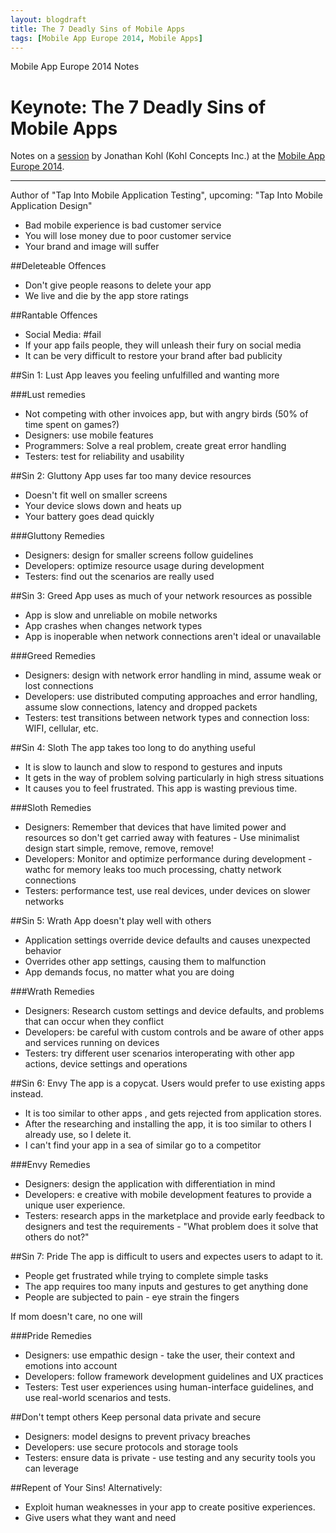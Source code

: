 ```yaml
---
layout: blogdraft
title: The 7 Deadly Sins of Mobile Apps
tags: [Mobile App Europe 2014, Mobile Apps]
---
```


Mobile App Europe 2014 Notes

Keynote: The 7 Deadly Sins of Mobile Apps
===
Notes on a [session](http://mobileappeurope.com/talks/7-deadly-sins-mobile-apps/ "Keynote: The 7 Deadly Sins of Mobile Apps")
by Jonathan Kohl (Kohl Concepts Inc.) 
at the [Mobile App Europe 2014](http://mobileappeurope.com/).

---

Author of "Tap Into Mobile Application Testing", 
upcoming: "Tap Into Mobile Application Design"

* Bad mobile experience is bad customer service
* You will lose money due to poor customer service
* Your brand and image will suffer

##Deleteable Offences
* Don't give people reasons to delete your app
* We live and die by the app store ratings

##Rantable Offences
* Social Media: #fail
* If your app fails people, they will unleash their fury on social media
* It can be very difficult to restore your brand after bad publicity

##Sin 1: Lust
App leaves you feeling unfulfilled and wanting more

###Lust remedies
* Not competing with other invoices app, but with angry birds (50% of time spent on games?)
* Designers: use mobile features
* Programmers: Solve a real problem, create great error handling
* Testers: test for reliability and usability

##Sin 2: Gluttony
App uses far too many device resources

* Doesn't fit well on smaller screens
* Your device slows down and heats up
* Your battery goes dead quickly

###Gluttony Remedies
* Designers: design for smaller screens follow guidelines
* Developers: optimize resource usage during development
* Testers: find out the scenarios are really used

##Sin 3: Greed
App uses as much of your network resources as possible

* App is slow and unreliable on mobile networks
* App crashes when changes network types
* App is inoperable when network connections aren't ideal or unavailable

###Greed Remedies
* Designers: design with network error handling in mind, assume weak or lost connections  
* Developers: use distributed computing approaches and error handling, assume slow connections, latency and dropped packets
* Testers: test transitions between network types and connection loss: WIFI, cellular, etc.

##Sin 4: Sloth
The app takes too long to do anything useful

* It is slow to launch and slow to respond to gestures and inputs
* It gets in the way of problem solving particularly in high stress situations
* It causes you to feel frustrated. This app is wasting previous time.

###Sloth Remedies
* Designers: Remember that devices that have limited power and resources so don't get carried away with features - Use minimalist design start simple, remove, remove, remove!   
* Developers: Monitor and optimize performance during development - wathc for memory leaks too much processing, chatty network connections
* Testers: performance test, use real devices, under devices on slower networks

##Sin 5: Wrath
App doesn't play well with others

* Application settings override device defaults and causes unexpected behavior
* Overrides other app settings, causing them to malfunction
* App demands focus, no matter what you are doing

###Wrath Remedies
* Designers: Research custom settings and device defaults, and problems that can occur when they conflict   
* Developers: be careful with custom controls and be aware of other apps and services running on devices
* Testers: try different user scenarios interoperating with other app actions, device settings and operations

##Sin 6: Envy
The app is a copycat. Users would prefer to use existing apps instead.

* It is too similar to other apps , and gets rejected from application stores.
* After the researching and installing the app, it is too similar to others I already use, so I delete it.
* I can't find your app in a sea of similar go to a competitor

###Envy Remedies
* Designers: design the application with differentiation in mind
* Developers: e creative with mobile development features to provide a unique user experience.
* Testers: research apps in the marketplace and provide early feedback to designers and test the requirements - "What problem does it solve that others do not?"

##Sin 7: Pride
The app is difficult to users and expectes users to adapt to it.

* People get frustrated while trying to complete simple tasks
* The app requires too many inputs and gestures to get anything done
* People are subjected to pain - eye strain the fingers

If mom doesn't care, no one will

###Pride Remedies
* Designers: use empathic design - take the user, their context and emotions into account
* Developers: follow framework development guidelines and UX practices
* Testers: Test user experiences using human-interface guidelines, and use real-world scenarios and tests.

##Don't tempt others
Keep personal data private and secure

* Designers: model designs to prevent privacy breaches
* Developers: use secure protocols and storage tools
* Testers: ensure data is private - use testing and any security tools you can leverage

##Repent of Your Sins!
Alternatively:

* Exploit human weaknesses in your app to create positive experiences.
* Give users what they want and need 